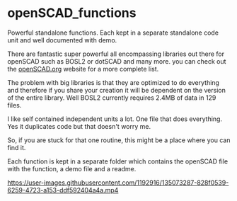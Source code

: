 # openSCAD_functions
Powerful standalone functions. Each kept in a separate standalone code unit and well documented with demo.

There are fantastic super powerful all encompassing libraries out there for openSCAD such as BOSL2 or dotSCAD and many more. you can check out the [openSCAD.org](https://openscad.org/libraries.html) website for a more complete list.

The problem with big libraries is that they are optimized to do everything and therefore if you share your creation it will be dependent on the version of the entire library. Well BOSL2 currently requires 2.4MB of data in 129 files.

I like self contained independent units a lot. One file that does everything. Yes it duplicates code but that doesn't worry me.

So, if you are stuck for that one routine, this might be a place where you can find it.

Each function is kept in a separate folder which contains the openSCAD file with the function, a demo file and a readme.

https://user-images.githubusercontent.com/1192916/135073287-828f0539-6259-4723-a153-ddf592404a4a.mp4
